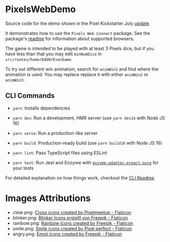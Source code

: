 # PixelsWebDemo

Source code for the demo shown in the Pixel Kickstarter July [update](
    https://www.kickstarter.com/projects/pixels-dice/pixels-the-electronic-dice/posts/3568853
).

It demonstrates how to use the `Pixels Web Connect` package. See the package's
[readme](
    https://github.com/GameWithPixels/pixels-js/tree/main/packages/pixels-web-connect
) for information about supported browsers.

The game is intended to be played with at least 3 Pixels dice, but if you have less than that
you may edit `minNumDice` in `src/routes/home/OddOrEvenGame`.

To try out different win animation, search for `animWin1` and find where the animation is used.
You may replace replace it with either `animWin2` or `animWin3`.

## CLI Commands

*   `yarn`: Installs dependencies

*   `yarn dev`: Run a development, HMR server (use `yarn dev16` with Node JS 16)

*   `yarn serve`: Run a production-like server

*   `yarn build`: Production-ready build (use `yarn build16` with Node JS 16)

*   `yarn lint`: Pass TypeScript files using ESLint

*   `yarn test`: Run Jest and Enzyme with
    [`enzyme-adapter-preact-pure`](https://github.com/preactjs/enzyme-adapter-preact-pure) for
    your tests

For detailed explanation on how things work, checkout the [CLI Readme](
    https://github.com/developit/preact-cli/blob/master/README.md
).

# Images Attributions

* clear.png: [Cross icons created by Pixelmeetup - Flaticon](
    https://www.flaticon.com/free-icons/cross"
)
* blinker.png: [Blinker Icons erstellt von Freepik - Flaticon](
    https://www.flaticon.com/de/kostenlose-icons/
)
* rainbow.png: [Rainbow icons created by Freepik - Flaticon](
    https://www.flaticon.com/free-icons/rainbow
)
* smile.png: [Smile icons created by Pixel perfect - Flaticon](
    https://www.flaticon.com/free-icons/smile
)
* angry.png: [Emoji icons created by Freepik - Flaticon](
    https://www.flaticon.com/free-icons/emoji
)
